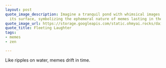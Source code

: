 ```yaml
---
layout: post
quote_image_description: Imagine a tranquil pond with whimsical images floating on
  its surface, symbolizing the ephemeral nature of memes lasting in the online world.
quote_image_url: https://storage.googleapis.com/static.ohmyai.rocks/daily/2024-04-11.jpg
quote_title: Fleeting Laughter
tags:
- memes
- zen

---
```


Like ripples on water, memes drift in time.